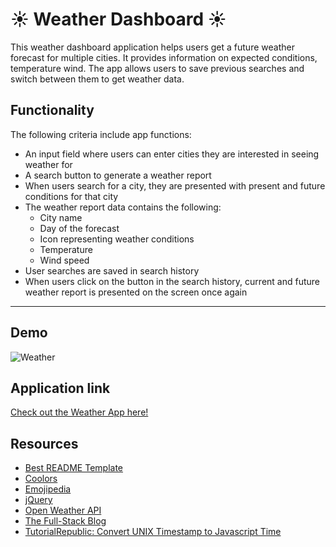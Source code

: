 # ☀️ Weather Dashboard ☀️

This weather dashboard application helps users get a future weather forecast for multiple cities. It provides information on expected conditions, temperature wind. The app allows users to save previous searches and switch between them to get weather data.

## Functionality 

The following criteria include app functions: 

- An input field where users can enter cities they are interested in seeing weather for
- A search button to generate a weather report 
- When users search for a city, they are presented with present and future conditions for that city
- The weather report data contains the following:
    - City name 
    - Day of the forecast 
    - Icon representing weather conditions 
    - Temperature
    - Wind speed  
- User searches are saved in search history 
- When users click on the button in the search history, current and future weather report is presented on the screen once again



---

## Demo 


![Weather](./)




## Application link

[Check out the Weather App here!](https://github.com/Goldie369/Weather-Dashboard/)





## Resources


- [Best README Template](https://github.com/othneildrew/Best-README-Template/blob/master/README.md)
- [Coolors](https://coolors.co/)
- [Emojipedia](https://emojipedia.org/)
- [jQuery](https://jquery.com/)
- [Open Weather API](https://openweathermap.org/)
- [The Full-Stack Blog](https://coding-boot-camp.github.io/full-stack/apis/how-to-use-api-keys)
- [TutorialRepublic: Convert UNIX Timestamp to Javascript Time](https://www.tutorialrepublic.com/faq/how-to-convert-a-unix-timestamp-to-time-in-javascript.php)



